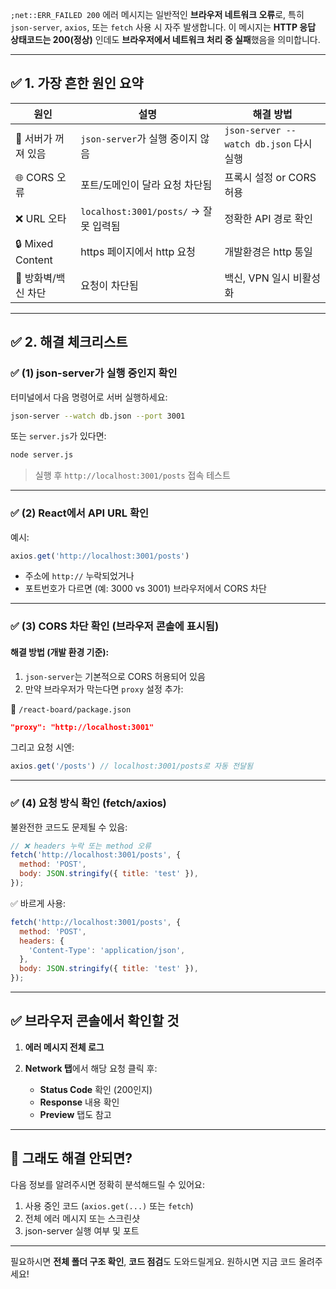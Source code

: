 `;net::ERR_FAILED 200` 에러 메시지는 일반적인 **브라우저 네트워크 오류**로, 특히 `json-server`, `axios`, 또는 `fetch` 사용 시 자주 발생합니다.
이 메시지는 **HTTP 응답 상태코드는 200(정상)** 인데도 **브라우저에서 네트워크 처리 중 실패**했음을 의미합니다.

---

## ✅ 1. 가장 흔한 원인 요약

| 원인               | 설명                               | 해결 방법                               |
| ---------------- | -------------------------------- | ----------------------------------- |
| 🔌 서버가 꺼져 있음     | `json-server`가 실행 중이지 않음         | `json-server --watch db.json` 다시 실행 |
| 🌐 CORS 오류       | 포트/도메인이 달라 요청 차단됨                | 프록시 설정 or CORS 허용                   |
| ❌ URL 오타         | `localhost:3001/posts/` → 잘못 입력됨 | 정확한 API 경로 확인                       |
| 🔒 Mixed Content | https 페이지에서 http 요청              | 개발환경은 http 통일                       |
| 🚫 방화벽/백신 차단     | 요청이 차단됨                          | 백신, VPN 일시 비활성화                     |

---

## ✅ 2. 해결 체크리스트

### ✅ (1) json-server가 실행 중인지 확인

터미널에서 다음 명령어로 서버 실행하세요:

```bash
json-server --watch db.json --port 3001
```

또는 `server.js`가 있다면:

```bash
node server.js
```

> 실행 후 `http://localhost:3001/posts` 접속 테스트

---

### ✅ (2) React에서 API URL 확인

예시:

```js
axios.get('http://localhost:3001/posts')
```

* 주소에 `http://` 누락되었거나
* 포트번호가 다르면 (예: 3000 vs 3001) 브라우저에서 CORS 차단

---

### ✅ (3) CORS 차단 확인 (브라우저 콘솔에 표시됨)

#### 해결 방법 (개발 환경 기준):

1. `json-server`는 기본적으로 CORS 허용되어 있음
2. 만약 브라우저가 막는다면 `proxy` 설정 추가:

📄 `/react-board/package.json`

```json
"proxy": "http://localhost:3001"
```

그리고 요청 시엔:

```js
axios.get('/posts') // localhost:3001/posts로 자동 전달됨
```

---

### ✅ (4) 요청 방식 확인 (fetch/axios)

불완전한 코드도 문제될 수 있음:

```js
// ❌ headers 누락 또는 method 오류
fetch('http://localhost:3001/posts', {
  method: 'POST',
  body: JSON.stringify({ title: 'test' }),
});
```

✅ 바르게 사용:

```js
fetch('http://localhost:3001/posts', {
  method: 'POST',
  headers: {
    'Content-Type': 'application/json',
  },
  body: JSON.stringify({ title: 'test' }),
});
```

---

## ✅ 브라우저 콘솔에서 확인할 것

1. **에러 메시지 전체 로그**
2. **Network 탭**에서 해당 요청 클릭 후:

   * **Status Code** 확인 (200인지)
   * **Response** 내용 확인
   * **Preview** 탭도 참고

---

## 🔧 그래도 해결 안되면?

다음 정보를 알려주시면 정확히 분석해드릴 수 있어요:

1. 사용 중인 코드 (`axios.get(...)` 또는 `fetch`)
2. 전체 에러 메시지 또는 스크린샷
3. json-server 실행 여부 및 포트

---

필요하시면 **전체 폴더 구조 확인**, **코드 점검**도 도와드릴게요.
원하시면 지금 코드 올려주세요!
